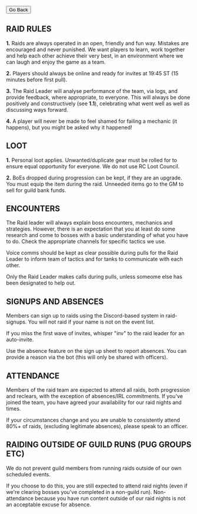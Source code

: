 <head>
<link rel="stylesheet" type="text/css" href="/css/main.css">
</head>

<button onclick="history.back()">Go Back</button>

## **RAID RULES** 

**1.** Raids are always operated in an open, friendly and fun way. Mistakes are encouraged and never punished. We want players to learn, work together and help each other achieve their very best, in an environment where we can laugh and enjoy the game as a team.  

**2.** Players should always be online and ready for invites at 19:45 ST (15 minutes before first pull). 

**3.** The Raid Leader will analyse performance of the team, via logs, and provide feedback, where appropriate, to everyone. This will always be done positively and constructively (see **1.1**), celebrating what went well as well as discussing ways forward. 

**4.** A player will never be made to feel shamed for failing a mechanic (it happens), but you might be asked why it happened! 



## **LOOT** 

**1.** Personal loot applies. Unwanted/duplicate gear must be rolled for to ensure equal opportunity for everyone. We do not use RC Loot Council.

**2.** BoEs dropped during progression can be kept, if they are an upgrade. You must equip the item during the raid. Unneeded items go to the GM to sell for guild bank funds. 





## **ENCOUNTERS** 

The Raid leader will always explain boss encounters, mechanics and strategies. However, there is an expectation that you at least do some research and come to bosses with a basic understanding of what you have to do. Check the appropriate channels for specific tactics we use.

Voice comms should be kept as clear possible during pulls for the Raid Leader to inform team of tactics and for tanks to communicate with each other.

Only the Raid Leader makes calls during pulls, unless someome else has been designated to help out. 

## SIGNUPS AND ABSENCES

Members can sign up to raids using the Discord-based system in raid-signups. You will not raid if your name is not on the event list. 

If you miss the first wave of invites, whisper "inv" to the raid leader for an auto-invite.

Use the absence feature on the sign up sheet to report absences. You can provide a reason via the bot (this will only be shared with officers).

## ATTENDANCE

Members of the raid team are expected to attend all raids, both progression and reclears, with the exception of absences/IRL commitments. If you've joined the team, you have agreed your availability for our raid nights and times.

If your circumstances change and you are unable to consistently attend 80%+ of raids, (excluding legitimate absences), please speak to an officer.

## RAIDING OUTSIDE OF GUILD RUNS (PUG GROUPS ETC)

We do not prevent guild members from running raids outside of our own scheduled events. 

If you choose to do this, you are still expected to attend raid nights (even if we're clearing bosses you've completed in a non-guild run). Non-attendance because you have run content outside of our raid nights is not an acceptable excuse for absence. 

